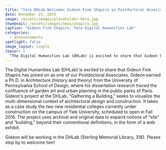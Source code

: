 ```yaml
---
title: "Yale DHLab Welcomes Gideon Fink Shapiro as Postdoctoral Associate"
date: November 23, 2015
image: /assets/images/placeholder-hero.jpg
thumbnail: /assets/images/news/shapiro.jpg
caption: "Gideon Fink Shapiro, Yale Digital Humanities Lab"
categories: 
  - announcements
spotlight: false 
image_layout: simple
teaser: |
  "The Digital Humanities Lab (DHLab) is excited to share that Gideon Fink Shapiro has joined on as one of our Postdoctoral Associates. Gideon earned a Ph.D. in Architecture (history and theory) from..."
---
```


The Digital Humanities Lab (DHLab) is excited to share that Gideon Fink Shapiro has joined on as one of our Postdoctoral Associates. Gideon earned a Ph.D. in Architecture (history and theory) from the University of Pennsylvania School of Design, where his dissertation research traced the confluence of garden art and urban planning in the public parks of Paris. Gideon's project at the DHLab, “Gathering a Building,” seeks to visualize the multi-dimensional context of architectural design and construction. It takes as a case study the two new residential colleges currently under construction on the campus of Yale University, scheduled to open in Fall 2016. The project uses archival and original data to expand notions of “site” and “building,” beyond their conventional definitions, in the form of a web exhibit.
   
Gideon will be working in the DHLab (Sterling Memorial Library, 316). Please stop by to welcome him!